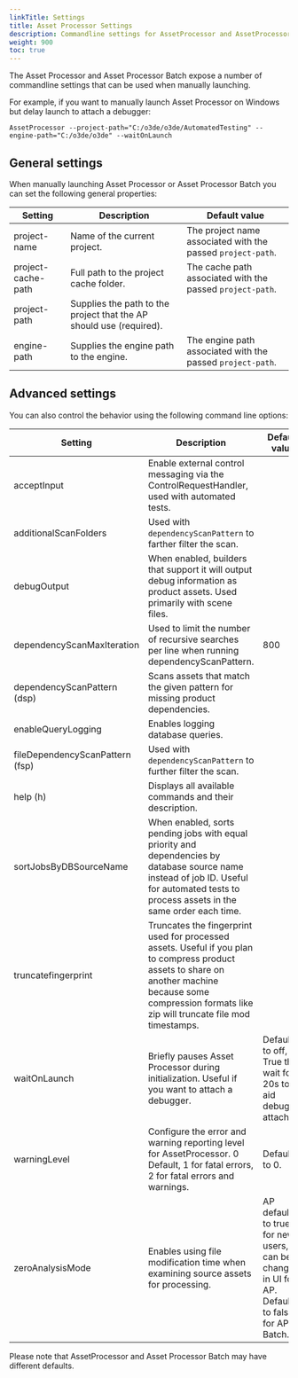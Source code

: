 ```yaml
---
linkTitle: Settings
title: Asset Processor Settings
description: Commandline settings for AssetProcessor and AssetProcessorBatch
weight: 900
toc: true
---
```


The Asset Processor and Asset Processor Batch expose a number of commandline settings that can be used when manually launching.

For example, if you want to manually launch Asset Processor on Windows but delay launch to attach a debugger:
```
AssetProcessor --project-path="C:/o3de/o3de/AutomatedTesting" --engine-path="C:/o3de/o3de" --waitOnLaunch
```

## General settings
When manually launching Asset Processor or Asset Processor Batch you can set the following general properties:

| Setting            | Description                                                         | Default value                                               |
|--------------------|---------------------------------------------------------------------|-------------------------------------------------------------|
| project-name       | Name of the current project.                                        | The project name associated with the passed `project-path`. |
| project-cache-path | Full path to the project cache folder.                              | The cache path associated with the passed `project-path`.   |
| project-path       | Supplies the path to the project that the AP should use (required). |                                                             |                                  
| engine-path        | Supplies the engine path to the engine.                             | The engine path associated with the passed `project-path`.  |


## Advanced settings
You can also control the behavior using the following command line options:

| Setting                         | Description                                                                                                                                                                                                 | Default value                                                                                   |
|---------------------------------|-------------------------------------------------------------------------------------------------------------------------------------------------------------------------------------------------------------|-------------------------------------------------------------------------------------------------|
| acceptInput                     | Enable external control messaging via the ControlRequestHandler, used with automated tests.                                                                                                                 |                                                                                                 |
| additionalScanFolders           | Used with `dependencyScanPattern` to farther filter the scan.                                                                                                                                               |                                                                                                 |
| debugOutput                     | When enabled, builders that support it will output debug information as product assets. Used primarily with scene files.                                                                                    |                                                                                                 |
| dependencyScanMaxIteration      | Used to limit the number of recursive searches per line when running dependencyScanPattern.                                                                                                                 | 800                                                                                 |
| dependencyScanPattern (dsp)     | Scans assets that match the given pattern for missing product dependencies.                                                                                                                                 |                                                                                                 |
| enableQueryLogging              | Enables logging database queries.                                                                                                                                                                           |                                                                                                 |
| fileDependencyScanPattern (fsp) | Used with `dependencyScanPattern` to further filter the scan.                                                                                                                                               |                                                                                                 |
| help (h)                        | Displays all available commands and their description.                                                                                                                                                      |                                                                                                 |
| sortJobsByDBSourceName          | When enabled, sorts pending jobs with equal priority and dependencies by database source name instead of job ID. Useful for automated tests to process assets in the same order each time.                  |                                                                                                 |
| truncatefingerprint             | Truncates the fingerprint used for processed assets. Useful if you plan to compress product assets to share on another machine because some compression formats like zip will truncate file mod timestamps. |                                                                                                 |
| waitOnLaunch                    | Briefly pauses Asset Processor during initialization. Useful if you want to attach a debugger.                                                                                                              | Defaults to off, if True then wait for 20s to aid debugger attach.                              |
| warningLevel                    | Configure the error and warning reporting level for AssetProcessor. 0 Default, 1 for fatal errors, 2 for fatal errors and warnings.                                                                         | Defaults to 0.                                                                                  |
| zeroAnalysisMode                | Enables using file modification time when examining source assets for processing.                                                                                                                           | AP defaults to true for new users, can be changed in UI for AP. Defaults to false for AP Batch. | 

Please note that AssetProcessor and Asset Processor Batch may have different defaults.

